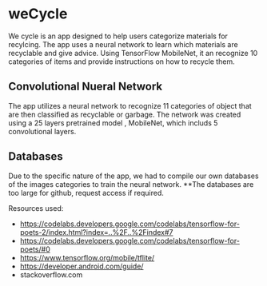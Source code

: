 # weCycle

We cycle is an app designed to help users categorize materials for recylcing. The app uses a neural network to learn which materials are recyclable and give advice. Using TensorFlow MobileNet, it an recognize 10 categories of items and provide instructions on how to recycle them.

## Convolutional Nueral Network

The app utilizes a neural network to recognize 11 categories of object that are then classified as recyclable or garbage.
The network was created using a 25 layers pretrained model , MobileNet, which includs 5 convolutional layers.

## Databases

Due to the specific nature of the app, we had to compile our own databases of the images categories to train the neural network. 
**The databases are too large for github, request access if required.

Resources used:
* https://codelabs.developers.google.com/codelabs/tensorflow-for-poets-2/index.html?index=..%2F..%2Findex#7 
* https://codelabs.developers.google.com/codelabs/tensorflow-for-poets/#0 
* https://www.tensorflow.org/mobile/tflite/
* https://developer.android.com/guide/
* stackoverflow.com
